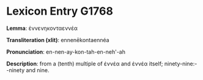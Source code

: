 # Lexicon Entry G1768

**Lemma**: ἐννενηκονταεννέα

**Transliteration (xlit)**: ennenēkontaennéa

**Pronunciation**: en-nen-ay-kon-tah-en-neh'-ah

**Description**:
from a (tenth) multiple of ἐννέα and ἐννέα itself; ninety-nine:--ninety and nine.
